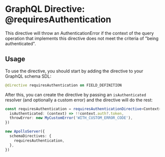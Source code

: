 # GraphQL Directive: @requiresAuthentication

This directive will throw an AuthenticationError if the context of the query operation
that implements this directive does not meet the criteria of "being authenticated".

## Usage

To use the directive, you should start by adding the directive to your GraphQL schema SDL:

```graphql
@directive requiresAuthentication on FIELD_DEFINITION
```

After this, you can create the directive by passing an `isAuthenticated` resolver
(and optionally a custom error) and the directive will do the rest:

```typescript
const requiresAuthentication = requiresAuthenticationDirective<Context>({
  isAuthenticated: (context) => !!context.auth?.token,
  throwError: new MyCustomError('WITH_CUSTOM_ERROR_CODE'),
})

new ApolloServer({
  schemaDirectives: {
    requiresAuthentication,
  },
})
```
